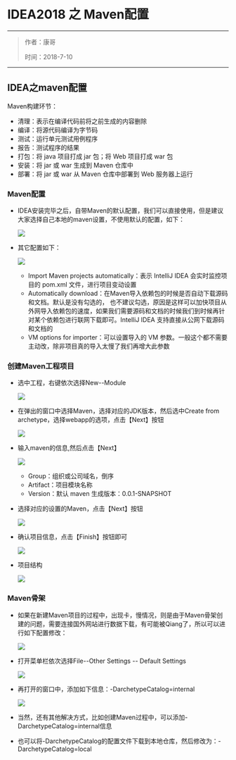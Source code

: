 

<h1>IDEA2018 之 Maven配置</h1>
<hr />
<blockquote>
<p>作者：康哥</p>
<p>时间：2018-7-10</p>
</blockquote>
<hr />
<h2>IDEA之maven配置</h2>
<p>Maven构建环节：</p>
<ul>
<li>清理：表示在编译代码前将之前生成的内容删除</li>
<li>编译：将源代码编译为字节码</li>
<li>测试：运行单元测试用例程序</li>
<li>报告：测试程序的结果</li>
<li>打包：将 java 项目打成 jar 包；将 Web 项目打成 war 包</li>
<li>安装：将 jar 或 war 生成到 Maven 仓库中</li>
<li>部署：将 jar 或 war 从 Maven 仓库中部署到 Web 服务器上运行</li>
</ul>
<h3>Maven配置</h3>
<ul>
<li>
<p>IDEA安装完毕之后，自带Maven的默认配置，我们可以直接使用，但是建议大家选择自己本地的maven设置，不使用默认的配置，如下：</p>
<p><img src="https://i.imgur.com/cT5plyV.png" /></p>
</li>
<li>
<p>其它配置如下：</p>
<p><img src="https://i.imgur.com/4BWRT42.png" /></p>
<ul>
<li>Import Maven projects automatically：表示  IntelliJ IDEA  会实时监控项目的  pom.xml  文件，进行项目变动设置</li>
<li>Automatically download：在Maven导入依赖包的时候是否自动下载源码和文档。默认是没有勾选的， 也不建议勾选，原因是这样可以加快项目从外网导入依赖包的速度，如果我们需要源码和文档的时候我们到时候再针对某个依赖包进行联网下载即可。IntelliJ IDEA 支持直接从公网下载源码和文档的</li>
<li>VM  options for importer：可以设置导入的  VM  参数。一般这个都不需要主动改，除非项目真的导入太慢了我们再增大此参数</li>
</ul>
</li>
</ul>
<h3>创建Maven工程项目</h3>
<ul>
<li>
<p>选中工程，右键依次选择New--Module</p>
<p><img src="https://i.imgur.com/Tcr6n12.png" /></p>
</li>
<li>
<p>在弹出的窗口中选择Maven，选择对应的JDK版本，然后选中Create from archetype，选择webapp的选项，点击【Next】按钮</p>
<p><img src="https://i.imgur.com/CkcQF3g.png" /></p>
</li>
<li>
<p>输入maven的信息,然后点击【Next】</p>
<p><img src="https://i.imgur.com/wZ2PPFC.png" /></p>
<ul>
<li>Group：组织或公司域名，倒序</li>
<li>Artifact：项目模块名称</li>
<li>Version：默认 maven 生成版本：0.0.1-SNAPSHOT</li>
</ul>
</li>
<li>
<p>选择对应的设置的Maven，点击【Next】按钮</p>
<p><img src="https://i.imgur.com/36xjWtY.png" /></p>
</li>
<li>
<p>确认项目信息，点击【Finish】按钮即可</p>
<p><img src="https://i.imgur.com/a6lIESA.png" /></p>
</li>
<li>
<p>项目结构</p>
<p><img src="https://i.imgur.com/JaUXTJf.png" /></p>
</li>
</ul>
<h3>Maven骨架</h3>
<ul>
<li>
<p>如果在新建Maven项目的过程中，出现卡，慢情况，则是由于Maven骨架创建的问题，需要连接国外网站进行数据下载，有可能被Qiang了，所以可以进行如下配置修改：</p>
<p><img src="https://i.imgur.com/PaSXVkO.png" /></p>
</li>
<li>
<p>打开菜单栏依次选择File--Other Settings -- Default Settings</p>
<p><img src="https://i.imgur.com/nMEp67n.png" /></p>
</li>
<li>
<p>再打开的窗口中，添加如下信息：-DarchetypeCatalog=internal</p>
<p><img src="https://i.imgur.com/s1WHCyU.png" /></p>
</li>
<li>
<p>当然，还有其他解决方式，比如创建Maven过程中，可以添加-DarchetypeCatalog=internal信息</p>
</li>
<li>
<p>也可以将-DarchetypeCatalog的配置文件下载到本地仓库，然后修改为：-DarchetypeCatalog=local</p>
</li>
</ul>


